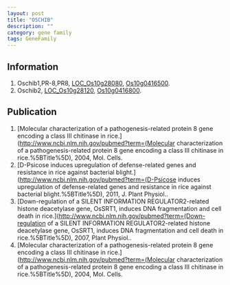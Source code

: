 ```yaml
---
layout: post
title: "OSCHIB"
description: ""
category: gene family
tags: GeneFamily
---
```


## Information
1. Oschib1,PR-8,PR8, [LOC_Os10g28080](http://rice.plantbiology.msu.edu/cgi-bin/ORF_infopage.cgi?orf=LOC_Os10g28080), [Os10g0416500](http://rapdb.dna.affrc.go.jp/viewer/gbrowse_details/irgsp1?name=Os10g0416500).
2. Oschib2, [LOC_Os10g28120](http://rice.plantbiology.msu.edu/cgi-bin/ORF_infopage.cgi?orf=LOC_Os10g28120), [Os10g0416800](http://rapdb.dna.affrc.go.jp/viewer/gbrowse_details/irgsp1?name=Os10g0416800).

## Publication
1. [Molecular characterization of a pathogenesis-related protein 8 gene encoding a class III chitinase in rice.](http://www.ncbi.nlm.nih.gov/pubmed?term=(Molecular characterization of a pathogenesis-related protein 8 gene encoding a class III chitinase in rice.%5BTitle%5D), 2004, Mol. Cells.
2. [D-Psicose induces upregulation of defense-related genes and resistance in rice against bacterial blight.](http://www.ncbi.nlm.nih.gov/pubmed?term=(D-Psicose induces upregulation of defense-related genes and resistance in rice against bacterial blight.%5BTitle%5D), 2011, J. Plant Physiol..
3. [Down-regulation of a SILENT INFORMATION REGULATOR2-related histone deacetylase gene, OsSRT1, induces DNA fragmentation and cell death in rice.](http://www.ncbi.nlm.nih.gov/pubmed?term=(Down-regulation of a SILENT INFORMATION REGULATOR2-related histone deacetylase gene, OsSRT1, induces DNA fragmentation and cell death in rice.%5BTitle%5D), 2007, Plant Physiol..
4. [Molecular characterization of a pathogenesis-related protein 8 gene encoding a class III chitinase in rice.](http://www.ncbi.nlm.nih.gov/pubmed?term=(Molecular characterization of a pathogenesis-related protein 8 gene encoding a class III chitinase in rice.%5BTitle%5D), 2004, Mol. Cells.


